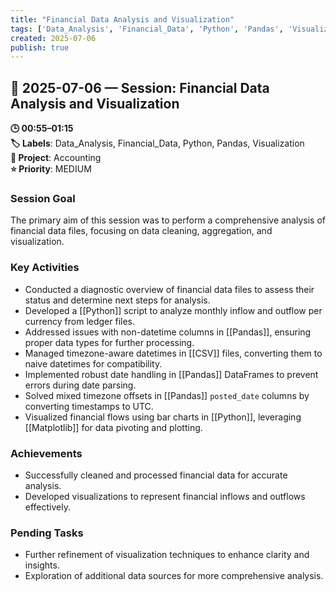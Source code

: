 ```yaml
---
title: "Financial Data Analysis and Visualization"
tags: ['Data_Analysis', 'Financial_Data', 'Python', 'Pandas', 'Visualization']
created: 2025-07-06
publish: true
---
```


## 📅 2025-07-06 — Session: Financial Data Analysis and Visualization

**🕒 00:55–01:15**  
**🏷️ Labels**: Data_Analysis, Financial_Data, Python, Pandas, Visualization  
**📂 Project**: Accounting  
**⭐ Priority**: MEDIUM  


### Session Goal
The primary aim of this session was to perform a comprehensive analysis of financial data files, focusing on data cleaning, aggregation, and visualization.

### Key Activities
- Conducted a diagnostic overview of financial data files to assess their status and determine next steps for analysis.
- Developed a [[Python]] script to analyze monthly inflow and outflow per currency from ledger files.
- Addressed issues with non-datetime columns in [[Pandas]], ensuring proper data types for further processing.
- Managed timezone-aware datetimes in [[CSV]] files, converting them to naive datetimes for compatibility.
- Implemented robust date handling in [[Pandas]] DataFrames to prevent errors during date parsing.
- Solved mixed timezone offsets in [[Pandas]] `posted_date` columns by converting timestamps to UTC.
- Visualized financial flows using bar charts in [[Python]], leveraging [[Matplotlib]] for data pivoting and plotting.

### Achievements
- Successfully cleaned and processed financial data for accurate analysis.
- Developed visualizations to represent financial inflows and outflows effectively.

### Pending Tasks
- Further refinement of visualization techniques to enhance clarity and insights.
- Exploration of additional data sources for more comprehensive analysis.
